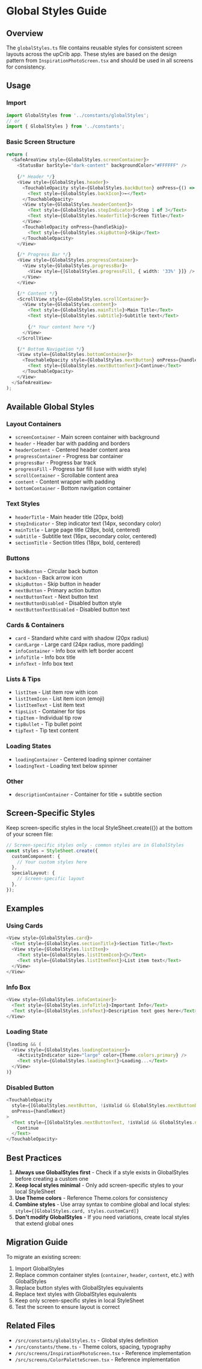 # Global Styles Guide

## Overview
The `globalStyles.ts` file contains reusable styles for consistent screen layouts across the upCrib app. These styles are based on the design pattern from `InspirationPhotoScreen.tsx` and should be used in all screens for consistency.

## Usage

### Import
```typescript
import GlobalStyles from '../constants/globalStyles';
// or
import { GlobalStyles } from '../constants';
```

### Basic Screen Structure
```typescript
return (
  <SafeAreaView style={GlobalStyles.screenContainer}>
    <StatusBar barStyle="dark-content" backgroundColor="#FFFFFF" />
    
    {/* Header */}
    <View style={GlobalStyles.header}>
      <TouchableOpacity style={GlobalStyles.backButton} onPress={() => navigation.goBack()}>
        <Text style={GlobalStyles.backIcon}>←</Text>
      </TouchableOpacity>
      <View style={GlobalStyles.headerContent}>
        <Text style={GlobalStyles.stepIndicator}>Step 1 of 3</Text>
        <Text style={GlobalStyles.headerTitle}>Screen Title</Text>
      </View>
      <TouchableOpacity onPress={handleSkip}>
        <Text style={GlobalStyles.skipButton}>Skip</Text>
      </TouchableOpacity>
    </View>

    {/* Progress Bar */}
    <View style={GlobalStyles.progressContainer}>
      <View style={GlobalStyles.progressBar}>
        <View style={[GlobalStyles.progressFill, { width: '33%' }]} />
      </View>
    </View>

    {/* Content */}
    <ScrollView style={GlobalStyles.scrollContainer}>
      <View style={GlobalStyles.content}>
        <Text style={GlobalStyles.mainTitle}>Main Title</Text>
        <Text style={GlobalStyles.subtitle}>Subtitle text</Text>
        
        {/* Your content here */}
      </View>
    </ScrollView>

    {/* Bottom Navigation */}
    <View style={GlobalStyles.bottomContainer}>
      <TouchableOpacity style={GlobalStyles.nextButton} onPress={handleNext}>
        <Text style={GlobalStyles.nextButtonText}>Continue</Text>
      </TouchableOpacity>
    </View>
  </SafeAreaView>
);
```

## Available Global Styles

### Layout Containers
- `screenContainer` - Main screen container with background
- `header` - Header bar with padding and borders
- `headerContent` - Centered header content area
- `progressContainer` - Progress bar container
- `progressBar` - Progress bar track
- `progressFill` - Progress bar fill (use with width style)
- `scrollContainer` - Scrollable content area
- `content` - Content wrapper with padding
- `bottomContainer` - Bottom navigation container

### Text Styles
- `headerTitle` - Main header title (20px, bold)
- `stepIndicator` - Step indicator text (14px, secondary color)
- `mainTitle` - Large page title (28px, bold, centered)
- `subtitle` - Subtitle text (16px, secondary color, centered)
- `sectionTitle` - Section titles (18px, bold, centered)

### Buttons
- `backButton` - Circular back button
- `backIcon` - Back arrow icon
- `skipButton` - Skip button in header
- `nextButton` - Primary action button
- `nextButtonText` - Next button text
- `nextButtonDisabled` - Disabled button style
- `nextButtonTextDisabled` - Disabled button text

### Cards & Containers
- `card` - Standard white card with shadow (20px radius)
- `cardLarge` - Large card (24px radius, more padding)
- `infoContainer` - Info box with left border accent
- `infoTitle` - Info box title
- `infoText` - Info box text

### Lists & Tips
- `listItem` - List item row with icon
- `listItemIcon` - List item icon (emoji)
- `listItemText` - List item text
- `tipsList` - Container for tips
- `tipItem` - Individual tip row
- `tipBullet` - Tip bullet point
- `tipText` - Tip text content

### Loading States
- `loadingContainer` - Centered loading spinner container
- `loadingText` - Loading text below spinner

### Other
- `descriptionContainer` - Container for title + subtitle section

## Screen-Specific Styles
Keep screen-specific styles in the local StyleSheet.create({}) at the bottom of your screen file:

```typescript
// Screen-specific styles only - common styles are in GlobalStyles
const styles = StyleSheet.create({
  customComponent: {
    // Your custom styles here
  },
  specialLayout: {
    // Screen-specific layout
  },
});
```

## Examples

### Using Cards
```typescript
<View style={GlobalStyles.card}>
  <Text style={GlobalStyles.sectionTitle}>Section Title</Text>
  <View style={GlobalStyles.listItem}>
    <Text style={GlobalStyles.listItemIcon}>🎯</Text>
    <Text style={GlobalStyles.listItemText}>List item text</Text>
  </View>
</View>
```

### Info Box
```typescript
<View style={GlobalStyles.infoContainer}>
  <Text style={GlobalStyles.infoTitle}>Important Info</Text>
  <Text style={GlobalStyles.infoText}>Description text goes here</Text>
</View>
```

### Loading State
```typescript
{loading && (
  <View style={GlobalStyles.loadingContainer}>
    <ActivityIndicator size="large" color={Theme.colors.primary} />
    <Text style={GlobalStyles.loadingText}>Loading...</Text>
  </View>
)}
```

### Disabled Button
```typescript
<TouchableOpacity
  style={[GlobalStyles.nextButton, !isValid && GlobalStyles.nextButtonDisabled]}
  onPress={handleNext}
>
  <Text style={[GlobalStyles.nextButtonText, !isValid && GlobalStyles.nextButtonTextDisabled]}>
    Continue
  </Text>
</TouchableOpacity>
```

## Best Practices

1. **Always use GlobalStyles first** - Check if a style exists in GlobalStyles before creating a custom one
2. **Keep local styles minimal** - Only add screen-specific styles to your local StyleSheet
3. **Use Theme colors** - Reference Theme.colors for consistency
4. **Combine styles** - Use array syntax to combine global and local styles: `style={[GlobalStyles.card, styles.customCard]}`
5. **Don't modify GlobalStyles** - If you need variations, create local styles that extend global ones

## Migration Guide

To migrate an existing screen:

1. Import GlobalStyles
2. Replace common container styles (`container`, `header`, `content`, etc.) with GlobalStyles
3. Replace button styles with GlobalStyles equivalents
4. Replace text styles with GlobalStyles equivalents
5. Keep only screen-specific styles in local StyleSheet
6. Test the screen to ensure layout is correct

## Related Files
- `/src/constants/globalStyles.ts` - Global styles definition
- `/src/constants/theme.ts` - Theme colors, spacing, typography
- `/src/screens/InspirationPhotoScreen.tsx` - Reference implementation
- `/src/screens/ColorPaletteScreen.tsx` - Reference implementation
